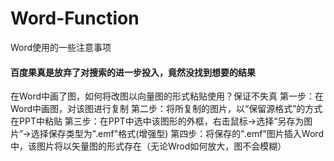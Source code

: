 # Word-Function
Word使用的一些注意事项

#### 百度果真是放弃了对搜索的进一步投入，竟然没找到想要的结果
在Word中画了图，如何将改图以向量图的形式粘贴使用？保证不失真
第一步：在Word中画图，对该图进行复制
第二步：将所复制的图片，以“保留源格式”的方式在PPT中粘贴
第三步：在PPT中选中该图形的外框，右击鼠标->选择“另存为图片”->选择保存类型为".emf"格式(增强型)
第四步：将保存的".emf"图片插入Word中，该图片将以矢量图的形式存在（无论Wrod如何放大，图不会模糊）
